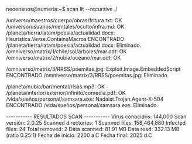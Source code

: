 neoenanos@sumeria:~$ scan lit --recursive ./

/universo/maestros/cuerpo/obras/fritura.txt: OK
/universo/usuarios/mentales/oculto/infra.md: OK
/planeta/tierra/latam/poesía/actualidad.docx:
    Heuristics.Verse.ContainsMacros ENCONTRADO
/planeta/tierra/latam/poesía/actualidad.docx: Eliminado.
/omniverso/matrix/1/chile/sol/árboles/mar.odt: OK
/omniverso/matrix/2/nubia/océano/mar.odt: OK

/omniverso/matrix/3/RRSS/poemitas.jpg:
    Exploit.Image.EmbeddedScript ENCONTRADO
/omniverso/matrix/3/RRSS/poemitas.jpg: Eliminado.

/planeta/nubia/bar/mental/risas.mp3: OK
/planeta/interior/exterior/infinito/comedia.pdf: OK
/vida/sueños/personal/samsara.exe:
    Nadaist.Trojan.Agent-X-504 ENCONTRADO
/vida/sueños/personal/samsara.exe: Eliminado.

----------- RESULTADOS SCAN -----------
Virus conocidos: 144,000
Scan versión: 2.0.25
Scanned directories: 1
Scanned files: 158,464,880
Infected files: 24
Total removed: 2
Data scanned: 81.91 MB
Data read: 332.13 MB (ratio 0.25:1)
Fecha de inicio: 2200 a.C
Fecha final: 2025 d.C
